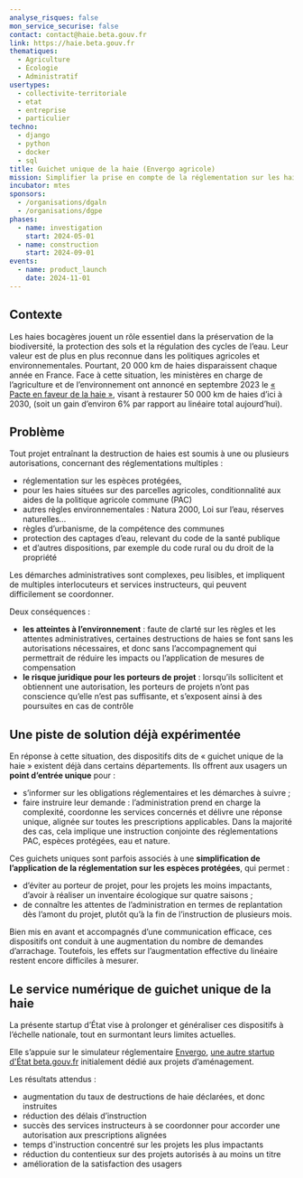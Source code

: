 ```yaml
---
analyse_risques: false
mon_service_securise: false
contact: contact@haie.beta.gouv.fr
link: https://haie.beta.gouv.fr
thematiques:
  - Agriculture
  - Écologie
  - Administratif
usertypes:
  - collectivite-territoriale
  - etat
  - entreprise
  - particulier
techno:
  - django
  - python
  - docker
  - sql
title: Guichet unique de la haie (Envergo agricole)
mission: Simplifier la prise en compte de la réglementation sur les haies pour mieux les préserver
incubator: mtes
sponsors:
  - /organisations/dgaln
  - /organisations/dgpe
phases:
  - name: investigation
    start: 2024-05-01
  - name: construction
    start: 2024-09-01
events:
  - name: product_launch
    date: 2024-11-01
---
```



## Contexte

Les haies bocagères jouent un rôle essentiel dans la préservation de la biodiversité, la protection des sols et la régulation des cycles de l’eau. Leur valeur est de plus en plus reconnue dans les politiques agricoles et environnementales. Pourtant, 20 000 km de haies disparaissent chaque année en France.
Face à cette situation, les ministères en charge de l’agriculture et de l’environnement ont annoncé en septembre 2023 le [« Pacte en faveur de la haie »](https://agriculture.gouv.fr/presentation-du-pacte-en-faveur-de-la-haie-dote-dun-budget-de-110-meu-des-2024), visant à restaurer 50 000 km de haies d’ici à 2030, (soit un gain d’environ 6% par rapport au linéaire total aujourd’hui).

## Problème

Tout projet entraînant la destruction de haies est soumis à une ou plusieurs autorisations,  concernant des réglementations multiples :
- réglementation sur les espèces protégées,
- pour les haies situées sur des parcelles agricoles, conditionnalité aux aides de la politique agricole commune (PAC)
- autres règles environnementales : Natura 2000, Loi sur l’eau, réserves naturelles…
- règles d’urbanisme, de la compétence des communes
- protection des captages d’eau, relevant du code de la santé publique
- et d’autres dispositions, par exemple du code rural ou du droit de la propriété

Les démarches administratives sont complexes, peu lisibles, et impliquent de multiples interlocuteurs et services instructeurs, qui peuvent difficilement se coordonner.

Deux conséquences : 
- **les atteintes à l’environnement** : faute de clarté sur les règles et les attentes administratives, certaines destructions de haies se font sans les autorisations nécessaires, et donc sans l’accompagnement qui permettrait de réduire les impacts ou l’application de mesures de compensation
- **le risque juridique pour les porteurs de projet** : lorsqu’ils sollicitent et obtiennent une autorisation, les porteurs de projets n’ont pas conscience qu’elle n’est pas suffisante, et s’exposent ainsi à des poursuites en cas de contrôle


## Une piste de solution déjà expérimentée

En réponse à cette situation, des dispositifs dits de « guichet unique de la haie » existent déjà dans certains départements. Ils offrent aux usagers un **point d’entrée unique** pour :
- s’informer sur les obligations réglementaires et les démarches à suivre ;
- faire instruire leur demande : l’administration prend en charge la complexité, coordonne les services concernés et délivre une réponse unique, alignée sur toutes les prescriptions applicables. Dans la majorité des cas, cela implique une instruction conjointe des réglementations PAC, espèces protégées, eau et nature.

Ces guichets uniques sont parfois associés à une **simplification de l’application de la réglementation sur les espèces protégées**, qui permet :
- d’éviter au porteur de projet, pour les projets les moins impactants, d’avoir à réaliser un inventaire écologique sur quatre saisons ;
- de connaître les attentes de l’administration en termes de replantation dès l’amont du projet, plutôt qu’à la fin de l’instruction de plusieurs mois.

Bien mis en avant et accompagnés d’une communication efficace, ces dispositifs ont conduit à une augmentation du nombre de demandes d’arrachage. Toutefois, les effets sur l’augmentation effective du linéaire restent encore difficiles à mesurer.

## Le service numérique de guichet unique de la haie

La présente startup d’État vise à prolonger et généraliser ces dispositifs à l’échelle nationale, tout en surmontant leurs limites actuelles.

Elle s’appuie sur le simulateur réglementaire [Envergo](https://envergo.beta.gouv.fr), [une autre startup d'État beta.gouv.fr](https://beta.gouv.fr/startups/envergo.html) initialement dédié aux projets d’aménagement.

Les résultats attendus : 
- augmentation du taux de destructions de haie déclarées, et donc instruites
- réduction des délais d’instruction
- succès des services instructeurs à se coordonner pour accorder une autorisation aux prescriptions alignées
- temps d'instruction concentré sur les projets les plus impactants
- réduction du contentieux sur des projets autorisés à au moins un titre
- amélioration de la satisfaction des usagers

